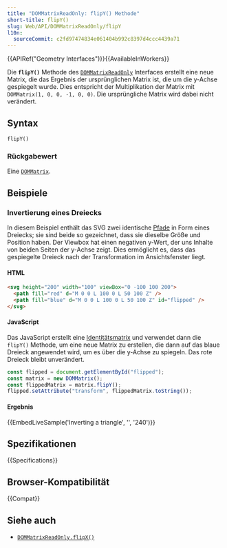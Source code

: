 ```yaml
---
title: "DOMMatrixReadOnly: flipY() Methode"
short-title: flipY()
slug: Web/API/DOMMatrixReadOnly/flipY
l10n:
  sourceCommit: c2fd97474834e061404b992c8397d4ccc4439a71
---
```


{{APIRef("Geometry Interfaces")}}{{AvailableInWorkers}}

Die **`flipY()`** Methode des [`DOMMatrixReadOnly`](/de/docs/Web/API/DOMMatrixReadOnly) Interfaces erstellt eine neue Matrix, die das Ergebnis der ursprünglichen Matrix ist, die um die y-Achse gespiegelt wurde. Dies entspricht der Multiplikation der Matrix mit `DOMMatrix(1, 0, 0, -1, 0, 0)`. Die ursprüngliche Matrix wird dabei nicht verändert.

## Syntax

```js-nolint
flipY()
```

### Rückgabewert

Eine [`DOMMatrix`](/de/docs/Web/API/DOMMatrix).

## Beispiele

### Invertierung eines Dreiecks

In diesem Beispiel enthält das SVG zwei identische [Pfade](/de/docs/Web/SVG/Reference/Attribute/d) in Form eines Dreiecks; sie sind beide so gezeichnet, dass sie dieselbe Größe und Position haben. Der Viewbox hat einen negativen y-Wert, der uns Inhalte von beiden Seiten der y-Achse zeigt. Dies ermöglicht es, dass das gespiegelte Dreieck nach der Transformation im Ansichtsfenster liegt.

#### HTML

```html
<svg height="200" width="100" viewBox="0 -100 100 200">
  <path fill="red" d="M 0 0 L 100 0 L 50 100 Z" />
  <path fill="blue" d="M 0 0 L 100 0 L 50 100 Z" id="flipped" />
</svg>
```

#### JavaScript

Das JavaScript erstellt eine [Identitätsmatrix](/de/docs/Web/API/DOMMatrixReadOnly/isIdentity) und verwendet dann die `flipY()` Methode, um eine neue Matrix zu erstellen, die dann auf das blaue Dreieck angewendet wird, um es über die y-Achse zu spiegeln. Das rote Dreieck bleibt unverändert.

```js
const flipped = document.getElementById("flipped");
const matrix = new DOMMatrix();
const flippedMatrix = matrix.flipY();
flipped.setAttribute("transform", flippedMatrix.toString());
```

#### Ergebnis

{{EmbedLiveSample('Inverting a triangle', '', '240')}}

## Spezifikationen

{{Specifications}}

## Browser-Kompatibilität

{{Compat}}

## Siehe auch

- [`DOMMatrixReadOnly.flipX()`](/de/docs/Web/API/DOMMatrixReadOnly/flipX)

